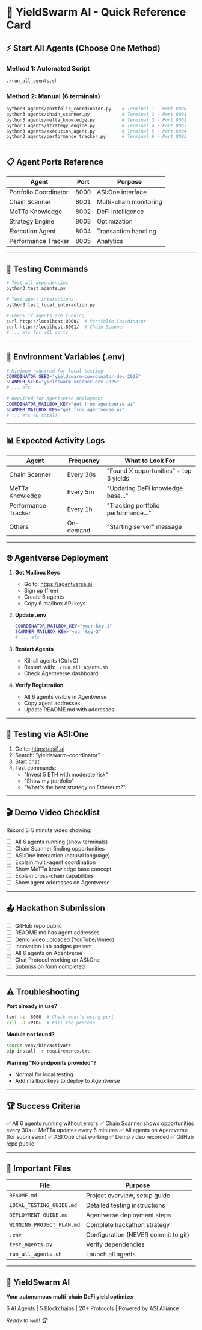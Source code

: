 # 🚀 YieldSwarm AI - Quick Reference Card

## ⚡ Start All Agents (Choose One Method)

### Method 1: Automated Script
```bash
./run_all_agents.sh
```

### Method 2: Manual (6 terminals)
```bash
python3 agents/portfolio_coordinator.py    # Terminal 1 - Port 8000
python3 agents/chain_scanner.py            # Terminal 2 - Port 8001
python3 agents/metta_knowledge.py          # Terminal 3 - Port 8002
python3 agents/strategy_engine.py          # Terminal 4 - Port 8003
python3 agents/execution_agent.py          # Terminal 5 - Port 8004
python3 agents/performance_tracker.py      # Terminal 6 - Port 8005
```

---

## 📋 Agent Ports Reference

| Agent | Port | Purpose |
|-------|------|---------|
| Portfolio Coordinator | 8000 | ASI:One interface |
| Chain Scanner | 8001 | Multi-chain monitoring |
| MeTTa Knowledge | 8002 | DeFi intelligence |
| Strategy Engine | 8003 | Optimization |
| Execution Agent | 8004 | Transaction handling |
| Performance Tracker | 8005 | Analytics |

---

## 🧪 Testing Commands

```bash
# Test all dependencies
python3 test_agents.py

# Test agent interactions
python3 test_local_interaction.py

# Check if agents are running
curl http://localhost:8000/  # Portfolio Coordinator
curl http://localhost:8001/  # Chain Scanner
# ... etc for all ports
```

---

## 🔑 Environment Variables (.env)

```bash
# Minimum required for local testing
COORDINATOR_SEED="yieldswarm-coordinator-dev-2025"
SCANNER_SEED="yieldswarm-scanner-dev-2025"
# ... etc

# Required for Agentverse deployment
COORDINATOR_MAILBOX_KEY="get from agentverse.ai"
SCANNER_MAILBOX_KEY="get from agentverse.ai"
# ... etc (6 total)
```

---

## 📊 Expected Activity Logs

| Agent | Frequency | What to Look For |
|-------|-----------|------------------|
| Chain Scanner | Every 30s | "Found X opportunities" + top 3 yields |
| MeTTa Knowledge | Every 5m | "Updating DeFi knowledge base..." |
| Performance Tracker | Every 1h | "Tracking portfolio performance..." |
| Others | On-demand | "Starting server" message |

---

## 🌐 Agentverse Deployment

1. **Get Mailbox Keys**
   - Go to: https://agentverse.ai
   - Sign up (free)
   - Create 6 agents
   - Copy 6 mailbox API keys

2. **Update .env**
   ```bash
   COORDINATOR_MAILBOX_KEY="your-key-1"
   SCANNER_MAILBOX_KEY="your-key-2"
   # ... etc
   ```

3. **Restart Agents**
   - Kill all agents (Ctrl+C)
   - Restart with: `./run_all_agents.sh`
   - Check Agentverse dashboard

4. **Verify Registration**
   - All 6 agents visible in Agentverse
   - Copy agent addresses
   - Update README.md with addresses

---

## 💬 Testing via ASI:One

1. Go to: https://asi1.ai
2. Search: "yieldswarm-coordinator"
3. Start chat
4. Test commands:
   - "Invest 5 ETH with moderate risk"
   - "Show my portfolio"
   - "What's the best strategy on Ethereum?"

---

## 🎬 Demo Video Checklist

Record 3-5 minute video showing:
- [ ] All 6 agents running (show terminals)
- [ ] Chain Scanner finding opportunities
- [ ] ASI:One interaction (natural language)
- [ ] Explain multi-agent coordination
- [ ] Show MeTTa knowledge base concept
- [ ] Explain cross-chain capabilities
- [ ] Show agent addresses on Agentverse

---

## 📤 Hackathon Submission

- [ ] GitHub repo public
- [ ] README.md has agent addresses
- [ ] Demo video uploaded (YouTube/Vimeo)
- [ ] Innovation Lab badges present
- [ ] All 6 agents on Agentverse
- [ ] Chat Protocol working on ASI:One
- [ ] Submission form completed

---

## ⚠️ Troubleshooting

**Port already in use?**
```bash
lsof -i :8000  # Check what's using port
kill -9 <PID>  # Kill the process
```

**Module not found?**
```bash
source venv/bin/activate
pip install -r requirements.txt
```

**Warning "No endpoints provided"?**
- Normal for local testing
- Add mailbox keys to deploy to Agentverse

---

## 🏆 Success Criteria

✅ All 6 agents running without errors
✅ Chain Scanner shows opportunities every 30s
✅ MeTTa updates every 5 minutes
✅ All agents on Agentverse (for submission)
✅ ASI:One chat working
✅ Demo video recorded
✅ GitHub repo public

---

## 📁 Important Files

| File | Purpose |
|------|---------|
| `README.md` | Project overview, setup guide |
| `LOCAL_TESTING_GUIDE.md` | Detailed testing instructions |
| `DEPLOYMENT_GUIDE.md` | Agentverse deployment steps |
| `WINNING_PROJECT_PLAN.md` | Complete hackathon strategy |
| `.env` | Configuration (NEVER commit to git) |
| `test_agents.py` | Verify dependencies |
| `run_all_agents.sh` | Launch all agents |

---

## 🐝 YieldSwarm AI

**Your autonomous multi-chain DeFi yield optimizer**

6 AI Agents | 5 Blockchains | 20+ Protocols | Powered by ASI Alliance

*Ready to win! 🏆*
